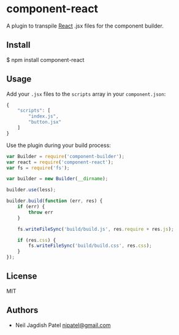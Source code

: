 # component-react

A plugin to transpile [React](https://github.com/facebook/react) .jsx files for the component builder.

## Install

$ npm install component-react

## Usage
  
Add your `.jsx` files to the `scripts` array in your `component.json`:

```javascript
{
	"scripts": [
		"index.js",
		"button.jsx"
	]
}
```

Use the plugin during your build process:

```javascript
var Builder = require('component-builder');
var react = require('component-react');
var fs = require('fs');

var builder = new Builder(__dirname);

builder.use(less);

builder.build(function (err, res) {
	if (err) {
		throw err
	}

	fs.writeFileSync('build/build.js', res.require + res.js);

	if (res.css) {
		fs.writeFileSync('build/build.css', res.css);
	}
});
```

## License
MIT

## Authors

* Neil Jagdish Patel <njpatel@gmail.com>
